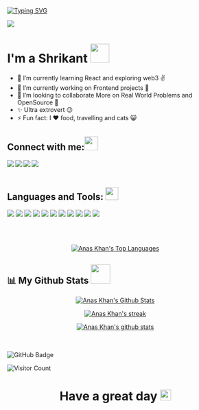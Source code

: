 
[![Typing SVG](https://readme-typing-svg.herokuapp.com?color=ffecd2&size=20&multiline=true&width=700&lines=Welcome+To+The+Shrikant+Jakanur's+Github+Profile)](https://git.io/typing-svg)

<img src = "https://raw.githubusercontent.com/thompsonemerson/thompsonemerson/master/cover-thompson.png" align = "center"></img>

# I'm a Shrikant</b>&nbsp;<img src="https://github.com/TheDudeThatCode/TheDudeThatCode/blob/master/Assets/Designer.gif" height="44px">

- 🌱 I’m currently learning React and exploring web3 ✌️
- 🔭 I’m currently working on Frontend projects 🤯
- 👯 I’m looking to collaborate More on Real World Problems and OpenSource 🙂
- ✨ Ultra extrovert 😉
- ⚡ Fun fact: I ❤️ food, travelling and cats 😸

## Connect with me:<img src="https://github.com/TheDudeThatCode/TheDudeThatCode/blob/master/Assets/Handshake.gif" height="32px">
<a href="https://www.linkedin.com/in/shrikant-jakanur-7a2a69284/" target="_blank" >
  <img align="left"  src="https://img.shields.io/badge/LinkedIn-0077B5?style=for-the-badge&logo=linkedin&logoColor=white" />
  </a>
<a href="https://x.com/Shrikant_J1" target="_blank" >
    <img align="left" src="https://img.shields.io/badge/Twitter-1DA1F2?style=for-the-badge&logo=twitter&logoColor=white"/>
  </a>
  <a href="https://www.instagram.com/shrikant_215/?igsh=NXAxb3p2c3VuaTRk#" target="_blank">
    <img align="left"  src="https://img.shields.io/badge/Instagram-E4405F?style=for-the-badge&logo=instagram&logoColor=white" />
  </a>
  <a href="shrikantjk3@gmail.com">
    <img align="left"src="https://img.shields.io/badge/Gmail-D14836?style=for-the-badge&logo=gmail&logoColor=white" />
  </a>

  <br>
  <br>


 ## Languages and Tools: <img src="https://github.com/TheDudeThatCode/TheDudeThatCode/blob/master/Assets/Mario_Hello_Big.gif" height="30px">
 ![](https://img.shields.io/badge/HTML5-E34F26?style=for-the-badge&logo=html5&logoColor=white)
 ![](https://img.shields.io/badge/CSS3-1572B6?style=for-the-badge&logo=css3&logoColor=white)
![](https://img.shields.io/badge/JavaScript-F7DF1E?style=for-the-badge&logo=javascript&logoColor=black)
![](https://img.shields.io/badge/C-00599C?style=for-the-badge&logo=c&logoColor=white)
![](https://img.shields.io/badge/Java-F7AF1E?style=for-the-badge&logo=java&logoColor=black)
![](https://img.shields.io/badge/Python-FFFFFF?style=for-the-badge&logo=python&logoColor=darkgreen)
![](https://img.shields.io/badge/GitHub-100000?style=for-the-badge&logo=github&logoColor=white)
![](https://img.shields.io/badge/Git-F05032?style=for-the-badge&logo=git&logoColor=white)
![](https://img.shields.io/badge/Node.js-339933?style=for-the-badge&logo=nodedotjs&logoColor=white)
![](https://img.shields.io/badge/npm-CB3837?style=for-the-badge&logo=npm&logoColor=white)
![](https://img.shields.io/badge/React-0078D4?style=for-the-badge&logo=react%20studio%20code&logoColor=white)

<br>

<br>
<!--  <a > <img src="https://github-readme-stats.vercel.app/api/top-langs/?username=anaskhan28&layout=compact&show_icons=true&bg_color=45,fc00ff,00dbde&title_color=000&text_color=000"  align="center" height="165" /></a> -->
 <p align="center" >
 <a href="#"><img alt="Anas Khan's Top Languages" src="https://github-readme-stats.vercel.app/api/top-langs/?username=anaskhan28&langs_count=8&count_private=true&layout=compact&theme=react&hide_border=false&bg_color=0D1117" /></a></p>

## 📊 My Github Stats <img src="https://user-images.githubusercontent.com/76244600/130684889-4425a8ef-53ba-48f3-9433-871976fba0e9.gif" height="45px">

   
   <p align="center" >
 <a href="#"><img alt="Anas Khan's Github Stats"   <img src="https://github-readme-stats.vercel.app/api/wakatime?username=anaskhan28&theme=react&langs_count=5&layout=compact" /></p>
  
  <p align="center" >
  <a href="#"><img  alt="Anas Khan's streak"  src="https://github-readme-streak-stats.herokuapp.com/?user=anaskhan28&theme=black-ice&hide_border=true&stroke=0000&background=0D1117" /></p>
    
<p align="center" >
  <a href="#">
  <a href="https://github.com/anaskhan28/github-readme-stats"><img align="center" src="https://github-readme-stats.vercel.app/api?username=anaskhan28&theme=react&langs_count=5&layout=compact" alt="Anas Khan's github stats" align = "center" /></a></p>


<br />

<br>
<a><img src="https://img.shields.io/github/followers/anaskhan28?label=Followers&style=social" alt="GitHub Badge"></a>



![Visitor Count](https://komarev.com/ghpvc/?username=anaskhan28&color=orange&style=flat-square)

  ### <h1><p align ="center"> Have a great day <img src="https://media.giphy.com/media/ObNTw8Uzwy6KQ/giphy.gif" height="25px">

  

 
